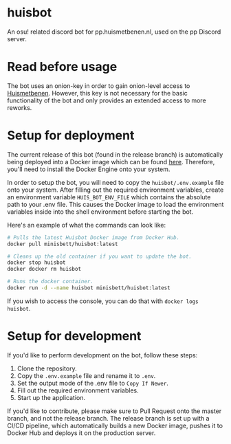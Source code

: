 # huisbot
An osu! related discord bot for pp.huismetbenen.nl, used on the pp Discord server.

# Read before usage

The bot uses an onion-key in order to gain onion-level access to [Huismetbenen](https://pp.huismetbenen.nl/). However, this key is not necessary for the basic functionality of the bot and only provides an extended access to more reworks.

# Setup for deployment

The current release of this bot (found in the release branch) is automatically being deployed into a Docker image which can be found [here](https://hub.docker.com/repository/docker/minisbett/huisbot/general). Therefore, you'll need to install the Docker Engine onto your system.

In order to setup the bot, you will need to copy the `huisbot/.env.example` file onto your system. After filling out the required environment variables, create an environment variable `HUIS_BOT_ENV_FILE` which contains the absolute path to your .env file. This causes the Docker image to load the environment variables inside into the shell environment before starting the bot.

Here's an example of what the commands can look like:
```sh
# Pulls the latest Huisbot Docker image from Docker Hub.
docker pull minisbett/huisbot:latest

# Cleans up the old container if you want to update the bot.
docker stop huisbot
docker docker rm huisbot

# Runs the docker container.
docker run -d --name huisbot minisbett/huisbot:latest
```

If you wish to access the console, you can do that with `docker logs huisbot`.

# Setup for development

If you'd like to perform development on the bot, follow these steps:

1. Clone the repository.
2. Copy the `.env.example` file and rename it to `.env`.
3. Set the output mode of the .env file to `Copy If Newer`.
4. Fill out the required environment variables.
5. Start up the application.

If you'd like to contribute, please make sure to Pull Request onto the master branch, and not the release branch. The release branch is set up with a CI/CD pipeline, which automatically builds a new Docker image, pushes it to Docker Hub and deploys it on the production server.